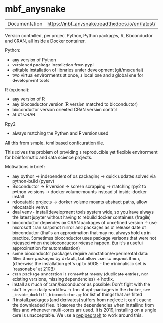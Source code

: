 # mbf_anysnake
|               |                                                                             |
|---------------|-----------------------------------------------------------------------------|
| Documentation | https://mbf_anysnake.readthedocs.io/en/latest/                              |

Version controlled, per project Python, Python packages, R, Bioconductor and CRAN,
all inside a Docker container.

Python:

 * any version of Python
 * versioned package installation from pypi
 * editable installation of libraries under development (git/mercurial)
 * two virtual environments at once, a local one and a global one for development tools 

R (optional):

 * any version of R
 * any bioconductor version (R version matched to bioconductor)
 * bioconductor version oriented CRAN version control
 * all of CRAN

Rpy2
 * always matching the Python and R version used

All this from simple, [toml](https://github.com/toml-lang/toml) based configuration file. 


This solves the problem of providing a reproducible yet flexible 
environment for bioinformatic and data science projects.


Motivations in brief: 

 * any python -> independent of os packaging -> quick updates
       solved via python-build (pyenv)
 * Bioconductor -> R version -> screen scrapping -> matching rpy2 to python versions
       -> docker volume mounts instead of inside-docker install
 * relocatable projects -> docker volume mounts abstract paths, allow relocatable
       venvs
 * dual venv - install development tools system wide, so you have always the latest jupyter
       without having to rebuild docker containers (fragile)
 * bioconductor dependes on CRAN packages of undefined version -> use microsoft 
       cran snapshot mirror and packages as of release date of bioconductor 
       (that's an approximation that may not always hold up in practice. Sometimes
       bioconductor uses package verisons that were not released when the
       bioconductor release happen. But it's a useful approximation for automatisation) 
 * some bioconductor packages require annotation/experimental data: 
       filter these packages by default, but allow user to request them,
       (otherwise the installation get's up to 50GB - the minimalistic set is
       'reasonable' at 21GB)
 * cran package annotation is somewhat messy (duplicate entries, non existing
       versions, missing dependencies) -> hotfix.
 * install as much of cran/bioconductor as possible: Don't fight with the stuff
       in your daily workflow -> ton of apt-packages in the docker, see
       `_inside_dockfill_bioconductor.py` for list of things that are filted
  * R install.packages (and derivates) suffers from neglect: 
       it can't cache the downloaded files, it ignores the dependencies when installing from files and whenever multi-cores
       are used. 
       It is 2019, installing on a single core is unacceptable. 
       We use a [pypipegraph](https://pypi.org/project/pypipegraph/) to work around this.



